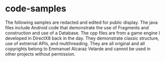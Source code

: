 # code-samples
The following samples are redacted and edited for public display.  The java files include Android code that demonstrate the use of Fragments and construction and use of a Database.  The cpp files are from a game engine I developed in DirectX8 back in the day.  They demonstrate classic structure, use of extrernal APIs, and multihreading. They are all original and all copyrights belong to Emmanuel Alcaraz Velarde and cannot be used in other projects without permission.
